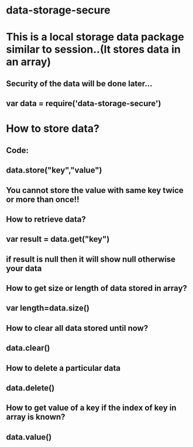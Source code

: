 # data-storage-secure
# This is a local storage data package similar to session..(It stores data in an array)
## Security of the data will be done later...
## var data = require('data-storage-secure')
# How to store data?
## Code:
## data.store("key","value")
## You cannot store the value with same key twice or more than once!!
##
## How to retrieve data?
## var result = data.get("key")
## if result is null then it will show null otherwise your data
## 
## How to get size or length of data stored in array?
## var length=data.size()
##
## How to clear all data stored until now?
## data.clear()
##
## How to delete a particular data
## data.delete()
##
## How to get value of a key if the index of key in array is known?
## data.value(<key>)
